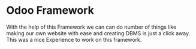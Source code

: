 # Odoo Framework
With the help of this Framework we can can do number of things like making our own website with ease and creating DBMS is just a click away. This was a nice Experience to work on this framework. 

